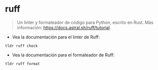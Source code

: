 # ruff

> Un linter y formateador de código para Python, escrito en Rust.
> Más información: <https://docs.astral.sh/ruff/tutorial>.

- Vea la documentación para el linter de Ruff:

`tldr ruff check`

- Vea la documentación para el formateador de Ruff:

`tldr ruff format`
